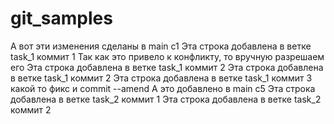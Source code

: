 # git_samples

А вот эти изменения сделаны в main c1
Эта строка добавлена в ветке task_1 коммит 1
Так как это привело к конфликту, то вручную разрешаем его
Эта строка добавлена в ветке task_1 коммит 2
Эта строка добавлена в ветке task_1 коммит 2
Эта строка добавлена в ветке task_1 коммит 3 какой то фикс и commit --amend
А это добавлено в main c5
Эта строка добавлена в ветке task_2 коммит 1
Эта строка добавлена в ветке task_2 коммит 2